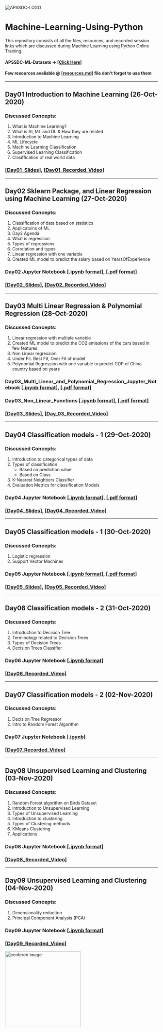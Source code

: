 ![APSSDC-LOGO](https://drive.google.com/uc?export=download&id=15AKQ6_-BixW4K6mL6RPphF5EKXqYF2zj)
# Machine-Learning-Using-Python

This repository consists of all the files, resources, and recorded session links which are discussed during Machine Learning using Python Online Training.
<!---
#### Check your details here same will applicable on certificates if your details are missing update in last column  → [[GSheet]](https://docs.google.com/spreadsheets/d/17K-s9vjNNyazDjOFWDkjtD-GQa8Un1kn89jR56ktxu8/edit?usp=sharing)

#### Gotomeeting Link → [[Click Here to Join]](https://www.gotomeet.me/apssdcml4) → Meeting Id → 507356717
-->
#### APSSDC-ML-Datasets → [[Click Here]](https://github.com/AP-State-Skill-Development-Corporation/Datasets)

#### Few resources avaliable @ [[resources.md]](resources.md) file don't forget to use them


<!-----
******************************
Reference purpose follow this below things

1. Commit message format
- For content updation -- Added dayNo discussed content
-For Readme.md file updation --  Updated dayNo content
-For resources.md file updation --  Updated resourceName

2.README.md content

DayNo SampleLessonName (Date)

Discussed Concepts:
1. Topic-1
2. Topic-2

[[DayNo_Notebook_Link]]()
[[DayNo_Recorded_Video_Link]]()
*************************
--->
-------------------------------------

## Day01 Introduction to Machine Learning (26-Oct-2020)

### Discussed Concepts:

1. What is Machine Learning?
2. What is AI, ML and DL & How they are related
3. Introduction to Machine Learning
4. ML Lifecycle
2. Machine Learning Classification
4. Supervised Learning Classification
5. Clasiffication of real world data

### [[Day01_Slides]](Day01_26Oct2020/MachineLearningIntro.pdf), [[Day01_Recorded_Video]](https://transcripts.gotomeeting.com/#/s/69b5eecf7795177dbb64e773ed19433c250dcb8c2e348e6351f6eb24eae038fe)
**********************************************


## Day02 Sklearn Package, and Linear Regression using Machine Learning (27-Oct-2020)
### Discussed Concepts:

1. Classification of data based on statistics
2. Applicatoins of ML
1. Day2 Agenda
1. What is regression
1. Types of regressions
1. Correlation and types
1. Linear regression with one variable
1. Created ML model to predict the salary based on YearsOfExperience

### Day02 Jupyter Notebook [[.ipynb format]](Day02_27Oct2020/Day02_Linear_Regression.ipynb), [[.pdf format]](Day02_27Oct2020/Day02_Linear_Regression.pdf)
### [[Day02_Slides]](Day02_27Oct2020/Linear_Regression_Slides.pdf), [[Day02_Recorded_Video]](https://transcripts.gotomeeting.com/#/s/1ce89623c2769bc03314093fdd98cd70fdef2cf9607c0d15ef12895ef6ff9c0f)
**********************

## Day03 Multi Linear Regression & Polynomial Regression (28-Oct-2020)
### Discussed Concepts:

1. Linear regression with multiple variable
1. Created ML model to predict the CO2 emissions of the cars based in few features
1. Non Linear regression
1. Under Fit. Best Fit, Over Fit of model
2. Polynomial Regression with one variable to predict GDP of China country based on years

### Day03_Multi_Linear_and_Polynomial_Regression_Jupyter_Notebook [[.ipynb format]](Day03_28Oct2020/Day03_Multi_Linear_and_Polynomial_Regression.ipynb), [[.pdf format]](Day03_28Oct2020/Day03_Multi_Linear_and_Polynomial_Regression.pdf)

### Day03_Non_Linear_Functions [[.ipynb format]](Day03_28Oct2020/Non_Linear_Regression_Functions.ipynb), [[.pdf format]](Day03_28Oct2020/Non_Linear_Regression_Functions..pdf)

### [[Day03_Slides]](Day03_28Oct2020/Polynomial_Regression_Slides.pdf), [[Day_03_Recorded_Video]](https://transcripts.gotomeeting.com/#/s/07a34e62f0bf0a5f608da5f60f0cdbd30dd66618f0d1947301693053575006c1)

***

## Day04 Classification models - 1 (29-Oct-2020)

### Discussed Concepts:

1. Introduction to categorical types of data
1. Types of classification
    - Based on prediction value
    - Based on Class
1. K-Nearest Neighbors Classifier
1. Evaluation Metrics for classification Models

### Day04 Jupyter Notebook [[.ipynb format]](Day04_29Oct2020/Day04_K-Nearest_Neighbors.ipynb), [[.pdf format]](Day04_29Oct2020/Day04_K-Nearest_Neighbors.pdf)
### [[Day04_Slides]](Day04_29Oct2020/K-NearestNeighbors_Slides.pdf), [[Day04_Recorded_Video]](https://transcripts.gotomeeting.com/#/s/d2d43a43d446626e3d0b9820adb82db5f42679847e8ecf048af068046d8e26f3)
-------

## Day05 Classification models - 1	(30-Oct-2020)
### Discussed Concepts:

1. Logistic regression
2. Support Vector Machines 

### Day05 Jupyter Notebook [[.ipynb format]](Day05_30Oct2020/Logistic_Regression_&_SVM.ipynb), [[.pdf format]](Day05_30Oct2020/Logistic_Regression_&_SVM.pdf)
### [[Day05_Slides]](Day05_30Oct2020/Logistic_Regression_&_SVM_Slides.pdf), [[Day05_Recorded_Video]](https://transcripts.gotomeeting.com/#/s/93f65f1aed85257f55a2d9f8be42c6e52f35bdb77740cbcde738bc4de838866a)
-------

## Day06 Classification models - 2	(31-Oct-2020)
### Discussed Concepts:

1. Introduction to Decision Tree
1. Terminology related to Decision Trees
1. Types of Decision Trees
1. Decision Trees Classifier

### Day06 Jupyter Notebook [[.ipynb format]](Day06_31Oct2020/Day06-31Oct2020.ipynb) 

### [[Day06_Recorded_Video]](https://transcripts.gotomeeting.com/#/s/b986bdc23495af1cacee277917d8cbdfcde1420cccb12865358ef9aa4db090bc)
-------

## Day07 Classification models - 2	(02-Nov-2020)
### Discussed Concepts:

1. Decision Tree Regressor
1. Intro to Random Forest Algorithm

### Day07 Jupyter Notebook [[.ipynb]](Day7_10-9-2020/Day7_10-9-2020(Random_Forest).ipynb)

### [[Day07_Recorded_Video]](https://transcripts.gotomeeting.com/#/s/3a7c55eafbc4edcc06e0bde8570d27287422b9457a4a1de0e864229fc5ad0c1c)
-------

## Day08 Unsupervised Learning and Clustering (03-Nov-2020)
### Discussed Concepts:

1. Random Forest algorithm on Birds Dataset
1. Introduction to Unsupervised Learning
1. Types of Unsupervised Learning
1. Introduction to clustering
1. Types of Clustering methods
1. KMeans Clustering
1. Applications

### Day08 Jupyter Notebook [[.ipynb format]](Day08_03Nov2020/Day08_RandomForest_&_KMeans.ipynb)

### [[Day08_Recorded_Video]](https://transcripts.gotomeeting.com/#/s/b3934c1e7fa604a0e0b903926d561f2807e6143220d290a488e50d5ce7078992)
-------

## Day09 Unsupervised Learning and Clustering (04-Nov-2020)
### Discussed Concepts:

1. Dimensionality reduction
2. Principal Component Analysis (PCA)

### Day09 Jupyter Notebook [[.ipynb format]](https://github.com/AP-State-Skill-Development-Corporation/Machine-Learning-Using-Python-EB7/blob/master/Day09-04Nov2020/Day9-04nov2020(Dimensionality%20Reduction).ipynb)

### [[Day09_Recorded_Video]](https://transcripts.gotomeeting.com/#/s/a74171174904ae0a146bc5351cd35a12f17af2d26a94aad0cdef029f84d7d6bf)

<img src="https://media1.tenor.com/images/98c6d5e76d6069f4f7d42ee937f4dc98/tenor.gif?itemid=15177778" alt="centered image" height = 249 width = 249/>
